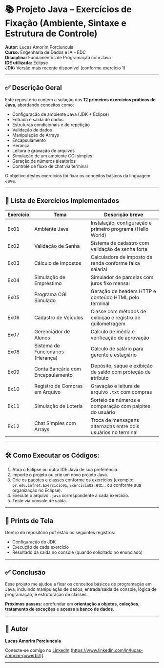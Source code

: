 # 📚 Projeto Java – Exercícios de Fixação (Ambiente, Sintaxe e Estrutura de Controle)

**Autor:** Lucas Amorim Porciuncula  
**Curso:** Engenharia de Dados e IA – EDC  
**Disciplina:** Fundamentos de Programação com Java  
**IDE utilizada:** Eclipse  
**JDK:** Versão mais recente disponível (conforme exercício 1)

---

## ✅ Descrição Geral

Este repositório contém a solução dos **12 primeiros exercícios práticos de Java**, abordando conceitos como:

- Configuração de ambiente Java (JDK + Eclipse)
- Entrada e saída de dados
- Estruturas condicionais e de repetição
- Validação de dados
- Manipulação de Arrays
- Encapsulamento
- Herança
- Leitura e gravação de arquivos
- Simulação de um ambiente CGI simples
- Geração de números aleatórios
- Controle de fluxo de chat via terminal

O objetivo destes exercícios foi fixar os conceitos básicos da linguagem Java.

---

## 📌 Lista de Exercícios Implementados

| Exercício | Tema                                   | Descrição breve                              |
|---------|---------------------------------------|-------------------------------------------|
| Ex01    | Ambiente Java                         | Instalação, configuração e primeiro programa (Hello World) |
| Ex02    | Validação de Senha                    | Sistema de cadastro com validação de senha forte |
| Ex03    | Cálculo de Impostos                   | Calculadora de imposto de renda conforme faixa salarial |
| Ex04    | Simulação de Empréstimo               | Simulador de parcelas com juros fixo mensal |
| Ex05    | Programa CGI Simulado                 | Geração de headers HTTP e conteúdo HTML pelo terminal |
| Ex06    | Cadastro de Veículos                  | Classe com métodos de exibição e registro de quilometragem |
| Ex07    | Gerenciador de Alunos                 | Cálculo de média e verificação de aprovação |
| Ex08    | Sistema de Funcionários (Herança)     | Cálculo de salário para gerente e estagiário |
| Ex09    | Conta Bancária com Encapsulamento     | Depósito, saque e exibição de saldo com proteção de atributo |
| Ex10    | Registro de Compras em Arquivo        | Gravação e leitura de arquivo `.txt` com compras |
| Ex11    | Simulação de Loteria                  | Sorteio de números e comparação com palpites do usuário |
| Ex12    | Chat Simples com Arrays               | Troca de mensagens alternadas entre dois usuários no terminal |

---

## 🛠️ Como Executar os Códigos:

1. Abra o Eclipse ou outra IDE Java de sua preferência.
2. Importe o projeto ou crie um novo projeto Java.
3. Crie os pacotes e classes conforme os exercícios (exemplo: `br.edu.infnet.Exercicio01`, `Exercicio02`, etc... ou conforme sua organização no Eclipse).
4. Execute o arquivo `.java` correspondente a cada exercício.
5. Teste via console de saída.

---

## 📸 Prints de Tela

Dentro do repositório pdf estão os seguintes registros:

- Configuração do JDK
- Execução de cada exercício
- Resultado da saída no console (quando solicitado no enunciado)

---

## ✅ Conclusão

Esse projeto me ajudou a fixar os conceitos básicos de programação em Java, incluindo manipulação de dados, entrada/saída de console, lógica de programação, e estruturação de classes.

**Próximos passos:** aprofundar em **orientação a objetos**, **coleções**, **tratamento de exceções** e **acesso a banco de dados**.

---

## 🚀 Autor

**Lucas Amorim Porciuncula**

Conecte-se comigo no [LinkedIn](https://www.linkedin.com) (https://www.linkedin.com/in/lucas-amorim-powerbi/)].

---
